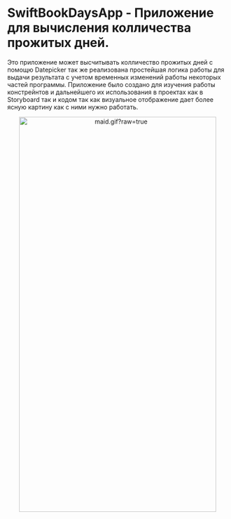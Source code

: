 # SwiftBookDaysApp - Приложение для вычисления колличества прожитых дней.

Это приложение может высчитывать колличество прожитых дней с помощю Datepicker так же реализована простейшая логика работы для выдачи результата с учетом временных изменений работы некоторых частей программы. 
Приложение было создано для изучения работы констрейнтов и дальнейшего их использования в проектах как в Storyboard так и кодом так как визуальное отображение дает более ясную картину как с ними нужно работать.

<div align="center">
  <img data-target="animated-image.replacedImage" alt="maid.gif?raw=true" class="AnimatedImagePlayer-animatedImage" src="https://github.com/Zimizig/SwiftBookDaysApp/blob/main/DaysAppGif.gif" width="450" height="900" style="display: block; opacity: 1;">
</div>
